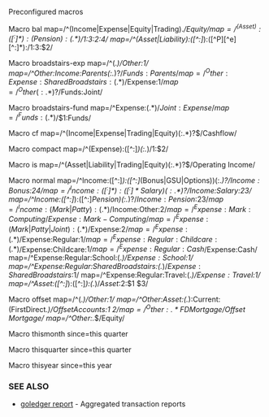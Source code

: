 Preconfigured macros
  
  Macro bal
    map=/^(Income|Expense|Equity|Trading).*$/Equity/
    map=/^(Asset):([^:]*):(Pension):(.*)$/$1:$3:$2:$4/
    map=/^(Asset|Liability):([^:]*):([^P][^e][^:]*):/$1:$3:$2/
  
  Macro broadstairs-exp
    map=/^(.*)$/Other:$1/
    map=/^Other:Income:Parents(:.*)?$/Funds:Parents/
    map=/^Other:Expense:SharedBroadstairs:(.*)$/Expense:$1/
    map=/^Other(:.*)?$/Funds:Joint/
  
  Macro broadstairs-fund
    map=/^Expense:(.*)$/Joint:Expense/
    map=/^Funds:(.*)$/$1:Funds/
  
  Macro cf
    map=/^(Income|Expense|Trading|Equity)(:.*)?$/Cashflow/
  
  Macro compact
    map=/^(Expense):([^:]*)(:.*)$/$1:$2/
  
  Macro is
    map=/^(Asset|Liability|Trading|Equity)(:.*)?$/Operating Income/
  
  Macro normal
    map=/^Income:([^:]*):([^:]*(Bonus|GSU|Options))(:.*)?$/Income:Bonus:$2$4/
    map=/^Income:([^:]*):([^:]*Salary)(:.*)?$/Income:Salary:$2$3/
    map=/^Income:([^:]*):([^:]*Pension)(:.*)?$/Income:Pension:$2$3/
    map=/^Income:(Mark|Patty):(.*)$/Income:Other:$2/
    map=/^Expense:Mark:Computing/Expense:Mark-Computing/
    map=/^Expense:(Mark|Patty|Joint):(.*)$/Expense:$2/
    map=/^Expense:(.*)$/Expense:Regular:$1/
    map=/^Expense:Regular:Childcare:(.*)$/Expense:Childcare:$1/
    map=/^Expense:Regular:Cash$/Expense:Cash/
    map=/^Expense:Regular:School:(.*)$/Expense:School:$1/
    map=/^Expense:Regular:SharedBroadstairs:(.*)$/Expense:SharedBroadstairs:$1/
    map=/^Expense:Regular:Travel:(.*)$/Expense:Travel:$1/
    map=/^Asset:([^:]*):([^:]*):(.*)$/Asset:$2:$1 $3/
  
  Macro offset
    map=/^(.*)$/Other:$1/
    map=/^Other:Asset:(.*):Current:(FirstDirect.*)$/Offset Accounts:$1 $2/
    map=/^Other:.*FDMortgage$/Offset Mortgage/
    map=/^Other:.*$/Equity/
  
  Macro thismonth
    since=this quarter
  
  Macro thisquarter
    since=this quarter
  
  Macro thisyear
    since=this year
  


### SEE ALSO

* [goledger report](goledger_report.md)	 - Aggregated transaction reports

